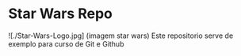 # Star Wars Repo

![./Star-Wars-Logo.jpg] (imagem star wars)
Este repositorio serve de exemplo para curso de Git e Github